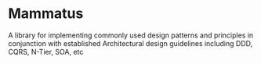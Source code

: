 # Mammatus
A library for implementing commonly used design patterns and principles in conjunction with established Architectural design guidelines including DDD, CQRS, N-Tier, SOA, etc
